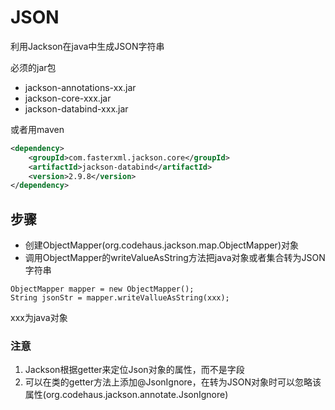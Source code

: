 # JSON

利用Jackson在java中生成JSON字符串

必须的jar包
- jackson-annotations-xx.jar
- jackson-core-xxx.jar
- jackson-databind-xxx.jar

或者用maven

```xml
<dependency>
	<groupId>com.fasterxml.jackson.core</groupId>
	<artifactId>jackson-databind</artifactId>
	<version>2.9.8</version>
</dependency>
```

## 步骤

- 创建ObjectMapper(org.codehaus.jackson.map.ObjectMapper)对象
- 调用ObjectMapper的writeValueAsString方法把java对象或者集合转为JSON字符串

```
ObjectMapper mapper = new ObjectMapper();
String jsonStr = mapper.writeVallueAsString(xxx);
```

xxx为java对象

### 注意

1. Jackson根据getter来定位Json对象的属性，而不是字段
2. 可以在类的getter方法上添加@JsonIgnore，在转为JSON对象时可以忽略该属性(org.codehaus.jackson.annotate.JsonIgnore)